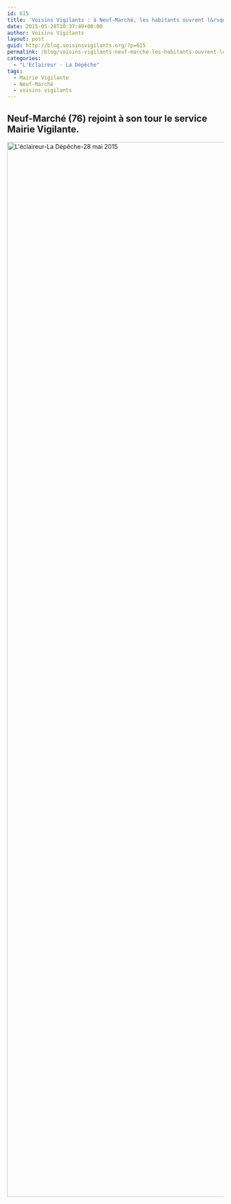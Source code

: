 ```yaml
---
id: 615
title: 'Voisins Vigilants : à Neuf-Marché, les habitants ouvrent l&rsquo;oeil'
date: 2015-05-28T10:37:49+00:00
author: Voisins Vigilants
layout: post
guid: http://blog.voisinsvigilants.org/?p=615
permalink: /blog/voisins-vigilants-neuf-marche-les-habitants-ouvrent-loeil/
categories:
  - "L'Eclaireur - La Dépêche"
tags:
  - Mairie Vigilante
  - Neuf-Marché
  - voisins vigilants
---
```

## **Neuf-Marché (76) rejoint à son tour le service Mairie Vigilante.**

<img class="aligncenter wp-image-616 size-full" src="http://blog.voisinsvigilants.org/wp-content/uploads/2015/05/Léclaireur-La-Dépêche-28-mai-2015.jpg" alt="L'éclaireur-La Dépêche-28 mai 2015" width="910" height="2449" />